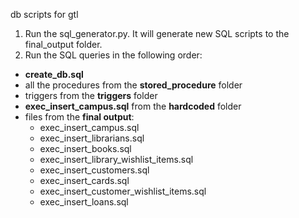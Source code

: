 db scripts for gtl

1. Run the sql_generator.py. It will generate new SQL scripts to the final_output folder.
2. Run the SQL queries in the following order:
- **create_db.sql**
- all the procedures from the **stored_procedure** folder
- triggers from the **triggers** folder
- **exec_insert_campus.sql** from the **hardcoded** folder
- files from the **final output**:
    - exec_insert_campus.sql
    - exec_insert_librarians.sql
    - exec_insert_books.sql
    - exec_insert_library_wishlist_items.sql
    - exec_insert_customers.sql
    - exec_insert_cards.sql
    - exec_insert_customer_wishlist_items.sql
    - exec_insert_loans.sql

